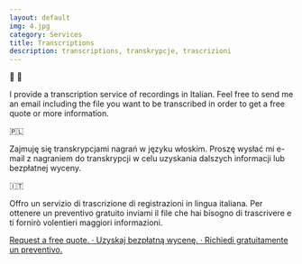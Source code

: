 ```yaml
---
layout: default
img: 4.jpg
category: Services
title: Transcriptions
description: transcriptions, transkrypcje, trascrizioni
---
```

&#58640; &#58636;
<p>
I provide a transcription service of recordings in Italian. Feel free to send me an email including the file you want to be transcribed in order to get a free quote or more information.
</p>
&#127477;&#127473;
<p>
Zajmuję się transkrypcjami nagrań w języku włoskim. Proszę wysłać mi e-mail z nagraniem do transkrypcji w celu uzyskania dalszych informacji lub bezpłatnej wyceny.
</p>
&#127470;&#127481;
<p>
Offro un servizio di trascrizione di registrazioni in lingua italiana. Per ottenere un preventivo gratuito inviami il file che hai bisogno di trascrivere e ti fornirò volentieri maggiori informazioni. 
</p>
  <a href="mailto:angela@tiliatranslations.it">Request a free quote. · Uzyskaj bezpłatną wycenę. · Richiedi gratuitamente un preventivo.</a>

